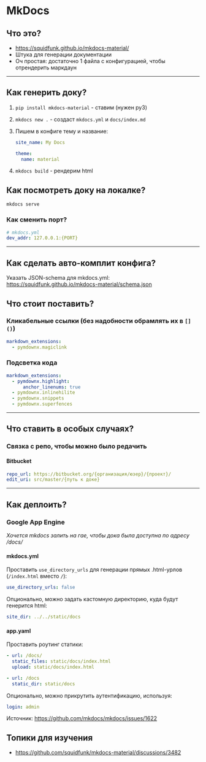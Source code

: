 # MkDocs

## Что это?

- https://squidfunk.github.io/mkdocs-material/
- Штука для генерации документации
- Оч простая: достаточно 1 файла с конфигурацией, чтобы отрендерить маркдаун

---

## Как генерить доку?

1. `pip install mkdocs-material` - ставим (нужен py3)
2. `mkdocs new .` - создаст `mkdocs.yml` и `docs/index.md`
3. Пишем в конфиге тему и название:
   
      ```yaml
      site_name: My Docs

      theme:
        name: material
      ```

4. `mkdocs build` - рендерим html

## Как посмотреть доку на локалке?

```shell
mkdocs serve
```

### Как сменить порт?

```yaml
# mkdocs.yml
dev_addr: 127.0.0.1:{PORT}
```

---

## Как сделать авто-комплит конфига?

Указать JSON-schema для mkdocs.yml: https://squidfunk.github.io/mkdocs-material/schema.json

## Что стоит поставить?

### Кликабельные ссылки (без надобности обрамлять их в `[]()`)

```yaml
markdown_extensions:
  - pymdownx.magiclink
```

### Подсветка кода

```yaml
markdown_extensions:
  - pymdownx.highlight:
      anchor_linenums: true
  - pymdownx.inlinehilite
  - pymdownx.snippets
  - pymdownx.superfences
```

--- 

## Что ставить в особых случаях?

### Связка с репо, чтобы можно было редачить

#### Bitbucket

```yaml
repo_url: https://bitbucket.org/{организация/юзер}/{проект}/
edit_uri: src/master/{путь к доке}
```

---

## Как деплоить?

### Google App Engine

_Хочется mkdocs залить на гае, чтобы дока была доступна по адресу /docs/_

#### mkdocs.yml

Проставить `use_directory_urls` для генерации прямых .html-урлов (`/index.html` вместо `/`):

```yaml
use_directory_urls: false
```

Опционально, можно задать кастомную директорию, куда будут генерится html:

```yaml
site_dir: ../../static/docs
```

#### app.yaml

Проставить роутинг статики:

```yaml
- url: /docs/
  static_files: static/docs/index.html
  upload: static/docs/index.html

- url: /docs
  static_dir: static/docs
```

Опционально, можно прикрутить аутентификацию, используя:

```yaml
login: admin
```

Источник: https://github.com/mkdocs/mkdocs/issues/1622

## Топики для изучения

- https://github.com/squidfunk/mkdocs-material/discussions/3482